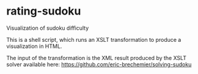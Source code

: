 # rating-sudoku
Visualization of sudoku difficulty

This is a shell script, which runs an XSLT transformation
to produce a visualization in HTML.

The input of the transformation is the XML result produced
by the XSLT solver available here:
https://github.com/eric-brechemier/solving-sudoku
